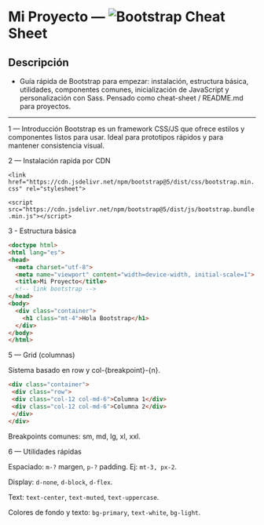 # Mi Proyecto — ![Bootstrap](https://img.shields.io/badge/bootstrap-%238511FA.svg?style=for-the-badge&logo=bootstrap&logoColor=white) Cheat Sheet

## Descripción

* Guía rápida de Bootstrap para empezar: instalación, estructura básica, utilidades, componentes comunes, inicialización de JavaScript y personalización con Sass. Pensado como cheat-sheet / README.md para proyectos.

<hr>

1 — Introducción
Bootstrap es un framework CSS/JS que ofrece estilos y componentes listos para usar. Ideal para prototipos rápidos y para mantener consistencia visual.

2 — Instalación rapida por CDN
<!-- CSS -->
```<link href="https://cdn.jsdelivr.net/npm/bootstrap@5/dist/css/bootstrap.min.css" rel="stylesheet">```

<!-- JS (bundle incluye Popper) -->
```<script src="https://cdn.jsdelivr.net/npm/bootstrap@5/dist/js/bootstrap.bundle.min.js"></script>```

3 - Estructura básica

```html
<doctype html>
<html lang="es">
<head>
  <meta charset="utf-8">
  <meta name="viewport" content="width=device-width, initial-scale=1">
  <title>Mi Proyecto</title>
  <!-- link bootstrap -->
</head>
<body>
  <div class="container">
    <h1 class="mt-4">Hola Bootstrap</h1>
  </div>
</body>
</html>
```

5 — Grid (columnas)

Sistema basado en row y col-{breakpoint}-{n}.
```html
<div class="container">
 <div class="row">
 <div class="col-12 col-md-6">Columna 1</div>
 <div class="col-12 col-md-6">Columna 2</div>
 </div>
</div>
```

Breakpoints comunes: sm, md, lg, xl, xxl.

6 — Utilidades rápidas

Espaciado: ```m-?``` margen, ```p-?``` padding. Ej: ```mt-3, px-2```.

Display: ```d-none```, ```d-block```, ```d-flex```.

Text: ```text-center```, ```text-muted```, ```text-uppercase```.

Colores de fondo y texto: ```bg-primary```, ```text-white```, ```bg-light```.
